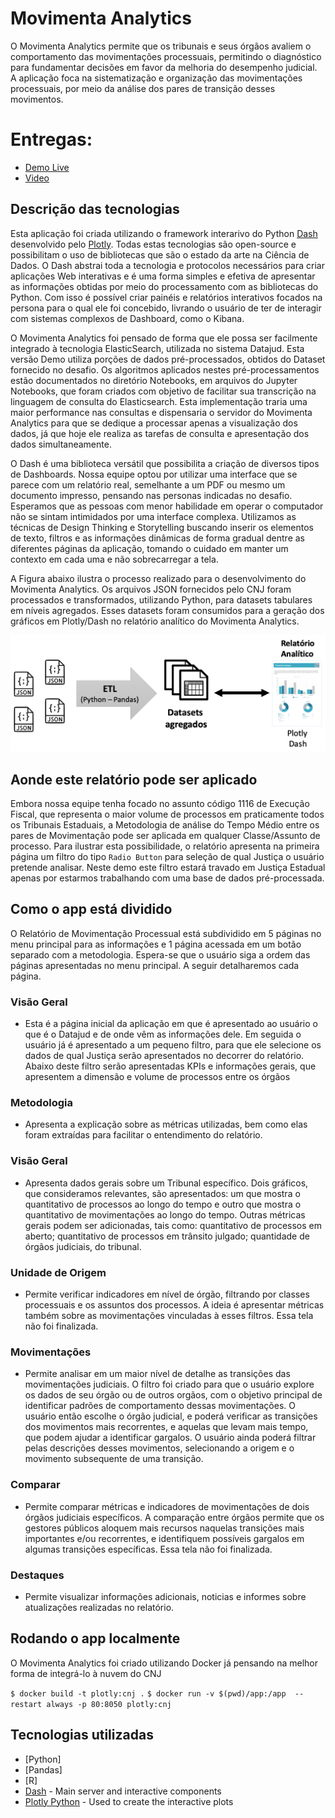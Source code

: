 # Movimenta Analytics

O Movimenta Analytics permite que os tribunais e seus órgãos avaliem o comportamento das movimentações processuais, permitindo o diagnóstico para fundamentar decisões em favor da melhoria do desempenho judicial. A aplicação foca na sistematização e organização das movimentações processuais, por meio da análise dos pares de transição desses movimentos. 

# Entregas:

- [Demo Live](http://192.34.57.12/movimenta/overview)
- [Video](https://www.youtube.com/watch?v=nD_MqDA9E-Q)


## Descrição das tecnologias

Esta aplicação foi criada utilizando o framework interarivo do Python [Dash](https://plot.ly/products/dash/) desenvolvido pelo [Plotly](https://plot.ly/). Todas estas tecnologias são open-source e possibilitam o uso de bibliotecas que são o estado da arte na Ciência de Dados. O Dash abstrai toda a tecnologia e protocolos necessários para criar aplicações Web interativas e é uma forma simples e efetiva de apresentar as informações obtidas por meio do processamento com as bibliotecas do Python. Com isso é possível criar painéis e relatórios interativos focados na persona para o qual ele foi concebido, livrando o usuário de ter de interagir com sistemas complexos de Dashboard, como o Kibana. 

O Movimenta Analytics foi pensado de forma que ele possa ser facilmente integrado à tecnologia ElasticSearch, utilizada no sistema Datajud. Esta versão Demo utiliza porções de dados pré-processados, obtidos do Dataset fornecido no desafio. Os algoritmos aplicados nestes pré-processamentos estão documentados no diretório Notebooks, em arquivos do Jupyter Notebooks, que foram criados com objetivo de facilitar sua transcrição na linguagem de consulta do Elasticsearch. Esta implementação traria uma maior performance nas consultas e dispensaria o servidor do Movimenta Analytics para que se dedique a processar apenas a visualização dos dados, já que hoje ele realiza as tarefas de consulta e apresentação dos dados simultaneamente. 

O Dash é uma biblioteca versátil que possibilita a criação de diversos tipos de Dashboards. Nossa equipe optou por utilizar uma interface que se parece com um relatório real, semelhante a um PDF ou mesmo um documento impresso, pensando nas personas indicadas no desafio. Esperamos que as pessoas com menor habilidade em operar o computador não se sintam intimidados por uma interface complexa. Utilizamos as técnicas de Design Thinking e Storytelling buscando inserir os elementos de texto, filtros e as informações dinâmicas de forma gradual dentre as diferentes páginas da aplicação, tomando o cuidado em manter um contexto em cada uma e não sobrecarregar a tela.

A Figura abaixo ilustra o processo realizado para o desenvolvimento do Movimenta Analytics. Os arquivos JSON fornecidos pelo CNJ foram processados e transformados, utilizando Python, para datasets tabulares em níveis agregados. Esses datasets foram consumidos para a geração dos gráficos em Plotly/Dash no relatório analítico do Movimenta Analytics.

![alt text](https://github.com/grstein/cnj-movimenta/blob/master/app/assets/arquitetura-alto-nivel.png?raw=true)


## Aonde este relatório pode ser aplicado

Embora nossa equipe tenha focado no assunto código 1116 de Execução Fiscal, que representa o maior volume de processos em praticamente todos os Tribunais Estaduais, a Metodologia de análise do Tempo Médio entre os pares de Movimentação pode ser aplicada em qualquer Classe/Assunto de processo. Para ilustrar esta possibilidade, o relatório apresenta na primeira página um filtro do tipo `Radio Button` para seleção de qual Justiça o usuário pretende analisar. Neste demo este filtro estará travado em Justiça Estadual apenas por estarmos trabalhando com uma base de dados pré-processada.

## Como o app está dividido

O Relatório de Movimentação Processual está subdividido em 5 páginas no menu principal para as informações e 1 página acessada em um botão separado com a metodologia. Espera-se que o usuário siga a ordem das páginas apresentadas no menu principal. A seguir detalharemos cada página.

### Visão Geral

- Esta é a página inicial da aplicação em que é apresentado ao usuário o que é o Datajud e de onde vêm as informações dele. Em seguida o usuário já é apresentado a um pequeno filtro, para que ele selecione os dados de qual Justiça serão apresentados no decorrer do relatório. Abaixo deste filtro serão apresentadas KPIs e informações gerais, que apresentem a dimensão e volume de processos entre os órgãos

### Metodologia
- Apresenta a explicação sobre as métricas utilizadas, bem como elas foram extraídas para facilitar o entendimento do relatório.

### Visão Geral
- Apresenta dados gerais sobre um Tribunal específico. Dois gráficos, que consideramos relevantes, são apresentados: um que mostra o quantitativo de processos ao longo do tempo e outro que mostra o quantitativo de movimentações ao longo do tempo. Outras métricas gerais podem ser adicionadas, tais como: quantitativo de processos em aberto; quantitativo de processos em trânsito julgado; quantidade de órgãos judiciais, do tribunal.

### Unidade de Origem
- Permite verificar indicadores em nível de órgão, filtrando por classes processuais e os assuntos dos processos. A ideia é apresentar métricas também sobre as movimentações vinculadas à esses filtros. Essa tela não foi finalizada.

### Movimentações 
- Permite analisar em um maior nível de detalhe as transições das movimentações judiciais. O filtro foi criado para que o usuário explore os dados de seu órgão ou de outros orgãos, com o objetivo principal de identificar padrões de comportamento dessas movimentações. O usuário então escolhe o órgão judicial, e poderá verificar as transições dos movimentos mais recorrentes, e aquelas que levam mais tempo, que podem ajudar a identificar gargalos. O usuário ainda poderá filtrar pelas descrições desses movimentos, selecionando a origem e o movimento subsequente de uma transição.

### Comparar
- Permite comparar métricas e indicadores de movimentações de dois órgãos judiciais específicos. A comparação entre órgãos permite que os gestores públicos aloquem mais recursos naquelas transições mais importantes e/ou recorrentes, e identifiquem possíveis gargalos em algumas transições específicas. Essa tela não foi finalizada.

### Destaques
- Permite visualizar informações adicionais, noticias e informes sobre atualizações realizadas no relatório.

## Rodando o app localmente

O Movimenta Analytics foi criado utilizando Docker já pensando na melhor forma de integrá-lo à nuvem do CNJ

`$ docker build -t plotly:cnj .`
`$ docker run -v $(pwd)/app:/app  --restart always -p 80:8050 plotly:cnj`

## Tecnologias utilizadas

- [Python]
- [Pandas]
- [R]
- [Dash](https://dash.plot.ly/) - Main server and interactive components
- [Plotly Python](https://plot.ly/python/) - Used to create the interactive plots
